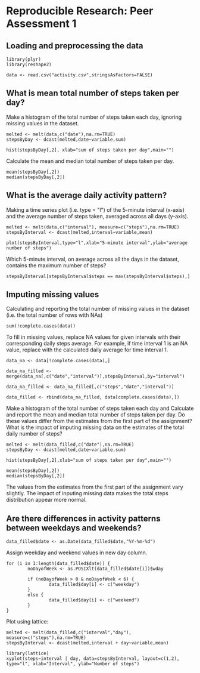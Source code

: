 # Reproducible Research: Peer Assessment 1

## Loading and preprocessing the data
```{r, echo=TRUE}
library(plyr)
library(reshape2)

data <- read.csv("activity.csv",stringsAsFactors=FALSE)
```

## What is mean total number of steps taken per day?
Make a histogram of the total number of steps taken each day, ignoring missing values in the dataset.

```{r, echo=TRUE}
melted <- melt(data,c("date"),na.rm=TRUE)
stepsByDay <- dcast(melted,date~variable,sum)

hist(stepsByDay[,2], xlab="sum of steps taken per day",main="")

```

Calculate the mean and median total number of steps taken per day.
```{r, echo=TRUE}
mean(stepsByDay[,2])
median(stepsByDay[,2])
```


## What is the average daily activity pattern?
Making a time series plot (i.e. type = "l") of the 5-minute interval (x-axis) and the average number of steps taken, averaged across all days (y-axis).
```{r, echo=TRUE}
melted <- melt(data,c("interval"), measure=c("steps"),na.rm=TRUE)
stepsByInterval <- dcast(melted,interval~variable,mean)

plot(stepsByInterval,type="l",xlab="5-minute interval",ylab="average number of steps")
```

Which 5-minute interval, on average across all the days in the dataset, contains the maximum number of steps?
```{r, echo=TRUE}
stepsByInterval[stepsByInterval$steps == max(stepsByInterval$steps),]
```

## Imputing missing values
Calculating and reporting the total number of missing values in the dataset (i.e. the total number of rows with NAs)

```{r,echo=TRUE}
sum(!complete.cases(data))
```

To fill in missing values, replace NA values for given intervals with their corresponding daily steps average. For example, if time interval 1 is an NA value, replace with the calculated daily average for time interval 1.

```{r,echo=TRUE}
data_na <- data[!complete.cases(data),]

data_na_filled <- merge(data_na[,c("date","interval")],stepsByInterval,by="interval")

data_na_filled <- data_na_filled[,c("steps","date","interval")]

data_filled <- rbind(data_na_filled, data[complete.cases(data),])
```


Make a histogram of the total number of steps taken each day and Calculate and report the mean and median total number of steps taken per day. Do these values differ from the estimates from the first part of the assignment? What is the impact of imputing missing data on the estimates of the total daily number of steps?
```{r, echo=TRUE}
melted <- melt(data_filled,c("date"),na.rm=TRUE)
stepsByDay <- dcast(melted,date~variable,sum)

hist(stepsByDay[,2],xlab="sum of steps taken per day",main="")

mean(stepsByDay[,2])
median(stepsByDay[,2])
```

The values from the estimates from the first part of the assignment vary slightly. The impact of inputing missing data makes the total steps distribution appear more normal.

## Are there differences in activity patterns between weekdays and weekends?
```{r,echo=TRUE}
data_filled$date <- as.Date(data_filled$date,"%Y-%m-%d")
```

Assign weekday and weekend values in new day column.
```{r,echo=TRUE}
for (i in 1:length(data_filled$date)) {
        noDayofWeek <- as.POSIXlt(data_filled$date[i])$wday
        
        if (noDayofWeek > 0 & noDayofWeek < 6) {
                data_filled$day[i] <- c("weekday")
        }
        else {
                data_filled$day[i] <- c("weekend")
        }
}
```

Plot using lattice:
```{r,echo=TRUE}
melted <- melt(data_filled,c("interval","day"), measure=c("steps"),na.rm=TRUE)
stepsByInterval <- dcast(melted,interval + day~variable,mean)

library(lattice)
xyplot(steps~interval | day, data=stepsByInterval, layout=c(1,2), type="l", xlab="Interval", ylab="Number of steps")
```
